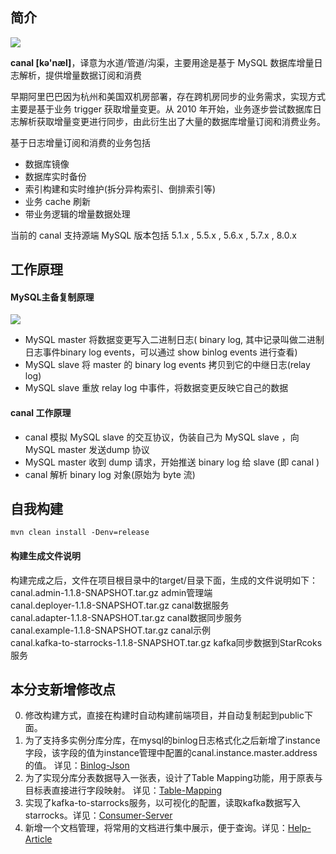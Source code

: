 ## 简介

![](https://img-blog.csdnimg.cn/20191104101735947.png)

**canal [kə'næl]**，译意为水道/管道/沟渠，主要用途是基于 MySQL 数据库增量日志解析，提供增量数据订阅和消费

早期阿里巴巴因为杭州和美国双机房部署，存在跨机房同步的业务需求，实现方式主要是基于业务 trigger 获取增量变更。从 2010 年开始，业务逐步尝试数据库日志解析获取增量变更进行同步，由此衍生出了大量的数据库增量订阅和消费业务。

基于日志增量订阅和消费的业务包括
- 数据库镜像
- 数据库实时备份
- 索引构建和实时维护(拆分异构索引、倒排索引等)
- 业务 cache 刷新
- 带业务逻辑的增量数据处理

当前的 canal 支持源端 MySQL 版本包括 5.1.x , 5.5.x , 5.6.x , 5.7.x , 8.0.x

## 工作原理

#### MySQL主备复制原理
![](http://dl.iteye.com/upload/attachment/0080/3086/468c1a14-e7ad-3290-9d3d-44ac501a7227.jpg)

- MySQL master 将数据变更写入二进制日志( binary log, 其中记录叫做二进制日志事件binary log events，可以通过 show binlog events 进行查看)
- MySQL slave 将 master 的 binary log events 拷贝到它的中继日志(relay log)
- MySQL slave 重放 relay log 中事件，将数据变更反映它自己的数据

#### canal 工作原理

- canal 模拟 MySQL slave 的交互协议，伪装自己为 MySQL slave ，向 MySQL master 发送dump 协议
- MySQL master 收到 dump 请求，开始推送 binary log 给 slave (即 canal )
- canal 解析 binary log 对象(原始为 byte 流)


## 自我构建
```shell
mvn clean install -Denv=release
```


#### 构建生成文件说明
构建完成之后，文件在项目根目录中的target/目录下面，生成的文件说明如下：
canal.admin-1.1.8-SNAPSHOT.tar.gz   admin管理端  
canal.deployer-1.1.8-SNAPSHOT.tar.gz    canal数据服务  
canal.adapter-1.1.8-SNAPSHOT.tar.gz     canal数据同步服务  
canal.example-1.1.8-SNAPSHOT.tar.gz     canal示例  
canal.kafka-to-starrocks-1.1.8-SNAPSHOT.tar.gz  kafka同步数据到StarRcoks服务

## 本分支新增修改点
0. 修改构建方式，直接在构建时自动构建前端项目，并自动复制起到public下面。
1. 为了支持多实例分库分库，在mysql的binlog日志格式化之后新增了instance字段，该字段的值为instance管理中配置的canal.instance.master.address的值。 详见：[Binlog-Json](wiki/news/Binlog-Json.md) 
2. 为了实现分库分表数据导入一张表，设计了Table Mapping功能，用于原表与目标表直接进行字段映射。 详见：[Table-Mapping](wiki/news/Table-Mapping.md)
3. 实现了kafka-to-starrocks服务，以可视化的配置，读取kafka数据写入starrocks。详见：[Consumer-Server](wiki/news/Consumer-Server.md)
4. 新增一个文档管理，将常用的文档进行集中展示，便于查询。详见：[Help-Article](wiki/news/Help-Article.md)